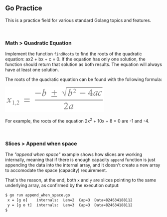 ## Go Practice

This is a practice field for various standard Golang topics and features.

<br/>

### Math > Quadratic Equation

Implement the function `findRoots` to find the roots of the quadratic equation: ax2 + bx + c = 0. If the equation has only one solution, the function should return that solution as both results. The equation will always have at least one solution.

The roots of the quadratic equation can be found with the following formula:

![A quadratic equation.](./equation.png)

For example, the roots of the equation 2x<sup>2</sup> + 10x + 8 = 0 are -1 and -4.

<br/>

### Slices > Append when space

The _"append when space"_ example shows how slices are working internally, meaning that if there is enough capacity `append` function is just appending the data into the internal array, and it doesn't create a new array to accomodate the space (capacity) requirement.

That's the reason, at the end, both `x` and `y` are slices pointing to the same underlying array, as confirmed by the execution output:
```shell
$ go run append_when_space.go
 x = [g o]    internals:  Len=2  Cap=3  Data=824634188112
 y = [g o t]  internals:  Len=3  Cap=3  Data=824634188112
$ 
```
